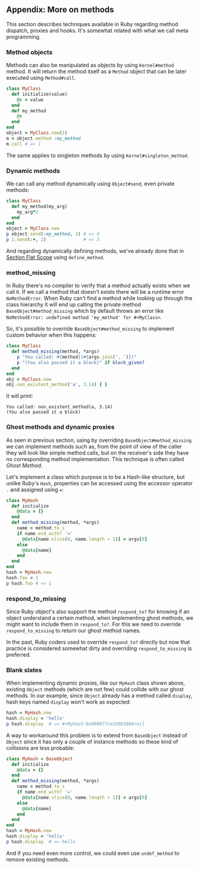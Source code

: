 
<i id="appendix-more-on-methods"></i>

## Appendix: More on methods

This section describes techniques available in Ruby regarding method dispatch, proxies and hooks. It's somewhat related with what we call meta programming. 


<i id="method-objects"></i>

### Method objects

Methods can also be manipulated as objects by using `Kernel#method` method. It will return the method itself as a `Method` object that can be later executed using `Method#call`.

```rb
class MyClass
  def initialize(value)
    @x = value
  end
  def my_method
    @x
  end
end
object = MyClass.new(1)
m = object.method :my_method
m.call # => 1
```

The same applies to singleton methods by using `Kernel#singleton_method`.


<i id="dynamic-methods"></i>

### Dynamic methods

We can call any method dynamically using `Object#send`, even private methods: 

```rb
class MyClass
  def my_method(my_arg)
    my_arg*2
  end
end
object = MyClass.new
p object.send(:my_method, 2) # => 4
p 1.send(:+, 2)              # => 3
```

And regarding dynamically defining methods, we've already done that in [Section Flat Scope](#flat-scope) using `define_method`.


<i id="method_missing"></i>

### method_missing

In Ruby there's no compiler to verify that a method actually exists when we call it. If we call a method that doesn't exists there will be a runtime error `NoMethodError`. When Ruby can't find a method while looking up through the class hierarchy it will end up calling the private method `BaseObject#method_missing` which by default throws an error like `NoMethodError: undefined method 'my_method' for #<MyClass>`. 

So, it's possible to override `BaseObject#method_missing` to implement custom behavior when this happens: 

```rb
class MyClass
  def method_missing(method, *args)
    p "You called: #{method}(#{args.join(', ')})"
    p "(You also passed it a block)" if block_given?
  end
end
obj = MyClass.new
obj.non_existent_method('a', 3.14) { }
```

It will print:

```
You called: non_existent_method(a, 3.14)
(You also passed it a block)
```

<i id="ghost-methods-and-dynamic-proxies"></i>

### Ghost methods and dynamic proxies

As seen in previous section, using by overriding `BaseObject#method_missing` we can implement methods such as, from the point of view of the caller they will look like simple method calls, but on the receiver's side they have no corresponding method implementation. This technique is often called *Ghost Method*. 

Let's implement a class which purpose is to be a Hash-like structure, but unlike Ruby's `Hash`, properties can be accessed using the accessor operator `.` and assigned using `=`:

```rb
class MyHash
  def initialize
    @data = {}
  end
  def method_missing(method, *args)
    name = method.to_s
    if name.end_with? '='
      @data[name.slice(0, name.length - 1)] = args[0]
    else
      @data[name]
    end
  end
end
hash = MyHash.new
hash.foo = 1
p hash.foo # => 1
```

<i id="respond_to_missing"></i>

### respond_to_missing

Since Ruby object's also support the method `respond_to?` for knowing if an object understand a certain method, when implementing ghost methods, we might want to include them in `respond_to?`. For this we need to override `respond_to_missing` to return our ghost method names.

In the past, Ruby coders used to override `respond_to?` directly but now that practice is considered somewhat dirty and overriding `respond_to_missing` is preferred.


<i id="blank-slates"></i>

### Blank slates

When implementing dynamic proxies, like our `MyHash` class shown above, existing `Object` methods (which are not few) could collide with our ghost methods. In our example, since `Object` already has a method called `display`, hash keys named `display` won't work as expected: 

```rb
hash = MyHash.new
hash.display = 'hello'
p hash.display  # => #<MyHash:0x00007fce330638b8>nil
```

A way to workaround this problem is to extend from `BaseObject` instead of `Object` since it has only a couple of instance methods so these kind of collisions are less probable:

```rb
class MyHash < BaseObject
  def initialize
    @data = {}
  end
  def method_missing(method, *args)
    name = method.to_s
    if name.end_with? '='
      @data[name.slice(0, name.length - 1)] = args[0]
    else
      @data[name]
    end
  end
end
hash = MyHash.new
hash.display = 'hello'
p hash.display  # => hello
```

And if you need even more control, we could even use `undef_method` to remove existing methods.